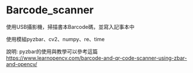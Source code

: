 # Barcode_scanner
使用USB攝影機，掃描書本Barcode碼，並寫入記事本中

使用模組pyzbar、cv2、numpy、re、time



說明:
  pyzbar的使用與教學可以參考這篇
  https://www.learnopencv.com/barcode-and-qr-code-scanner-using-zbar-and-opencv/
